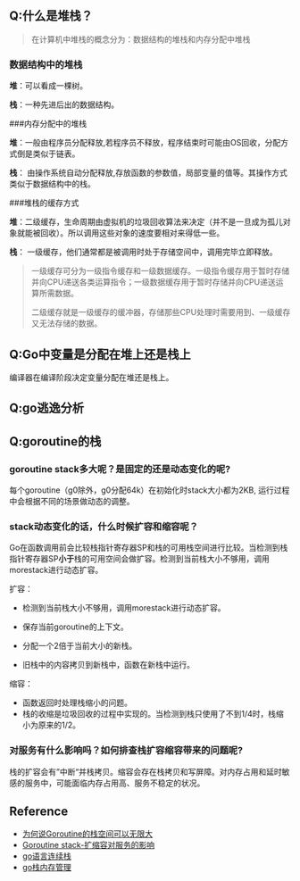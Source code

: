 ## Q:什么是堆栈？

>  在计算机中堆栈的概念分为：数据结构的堆栈和内存分配中堆栈

### 数据结构中的堆栈

**堆**：可以看成一棵树。

**栈**：一种先进后出的数据结构。

###内存分配中的堆栈

**堆**：一般由程序员分配释放,若程序员不释放，程序结束时可能由OS回收，分配方式倒是类似于链表。

**栈**： 由操作系统自动分配释放,存放函数的参数值，局部变量的值等。其操作方式类似于数据结构中的栈。

###堆栈的缓存方式

**堆**：二级缓存，生命周期由虚拟机的垃圾回收算法来决定（并不是一旦成为孤儿对象就能被回收）。所以调用这些对象的速度要相对来得低一些。

**栈**： 一级缓存，他们通常都是被调用时处于存储空间中，调用完毕立即释放。

> 一级缓存可分为一级指令缓存和一级数据缓存。一级指令缓存用于暂时存储并向CPU递送各类运算指令；一级数据缓存用于暂时存储并向CPU递送运算所需数据。
>
> 二级缓存就是一级缓存的缓冲器，存储那些CPU处理时需要用到、一级缓存又无法存储的数据。

## Q:Go中变量是分配在堆上还是栈上

编译器在编译阶段决定变量分配在堆还是栈上。



## Q:go逃逸分析



## Q:goroutine的栈

### goroutine stack多大呢？是固定的还是动态变化的呢?

每个goroutine（g0除外，g0分配64k）在初始化时stack大小都为2KB, 运行过程中会根据不同的场景做动态的调整。

### stack动态变化的话，什么时候扩容和缩容呢？

Go在函数调用前会比较栈指针寄存器SP和栈的可用栈空间进行比较。当检测到栈指针寄存器SP**小于**栈的可用空间会做扩容。检测到当前栈大小不够用，调用morestack进行动态扩容。

扩容：

- 检测到当前栈大小不够用，调用morestack进行动态扩容。

- 保存当前goroutine的上下文。
- 分配一个2倍于当前大小的新栈。
- 旧栈中的内容拷贝到新栈中，函数在新栈中运行。

缩容：

- 函数返回时处理栈缩小的问题。
- 栈的收缩是垃圾回收的过程中实现的。当检测到栈只使用了不到1/4时，栈缩小为原来的1/2。

### 对服务有什么影响吗？如何排查栈扩容缩容带来的问题呢?

栈的扩容会有”中断“并栈拷贝。缩容会存在栈拷贝和写屏障。对内存占用和延时敏感的服务中，可能面临内存占用高、服务不稳定的状况。

## Reference

- [为何说Goroutine的栈空间可以无限大](http://blog.xiayf.cn/2014/01/17/goroutine-stack-infinite/)
- [Goroutine stack-扩缩容对服务的影响](https://studygolang.com/articles/10597)
- [go语言连续栈](https://tiancaiamao.gitbooks.io/go-internals/content/zh/03.5.html)
- [go栈内存管理](https://draveness.me/golang/docs/part3-runtime/ch07-memory/golang-stack-management/)

